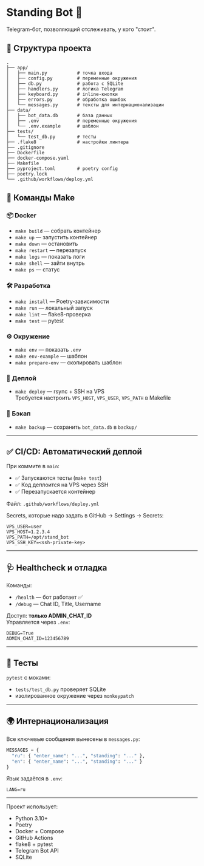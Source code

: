 # Standing Bot 🤖

Telegram-бот, позволяющий отслеживать, у кого "стоит".

## 📁 Структура проекта

```
.
├── app/
│   ├── main.py           # точка входа
│   ├── config.py         # переменные окружения
│   ├── db.py             # работа с SQLite
│   ├── handlers.py       # логика Telegram
│   ├── keyboard.py       # inline-кнопки
│   ├── errors.py         # обработка ошибок
│   └── messages.py       # тексты для интернационализации
├── data/
│   ├── bot_data.db       # база данных
│   ├── .env              # переменные окружения
│   └── .env.example      # шаблон
├── tests/
│   └── test_db.py        # тесты
├── .flake8               # настройки линтера
├── .gitignore
├── Dockerfile
├── docker-compose.yaml
├── Makefile
├── pyproject.toml        # poetry config
├── poetry.lock
└── .github/workflows/deploy.yml
```

## 🚀 Команды Make

### 📦 Docker

- `make build` — собрать контейнер
- `make up` — запустить контейнер
- `make down` — остановить
- `make restart` — перезапуск
- `make logs` — показать логи
- `make shell` — зайти внутрь
- `make ps` — статус

### 🛠 Разработка

- `make install` — Poetry-зависимости
- `make run` — локальный запуск
- `make lint` — flake8-проверка
- `make test` — pytest

### ⚙️ Окружение

- `make env` — показать `.env`
- `make env-example` — шаблон
- `make prepare-env` — скопировать шаблон

### 📡 Деплой

- `make deploy` — rsync + SSH на VPS  
  Требуется настроить `VPS_HOST`, `VPS_USER`, `VPS_PATH` в Makefile

### 💾 Бэкап

- `make backup` — сохранить `bot_data.db` в `backup/`

---

## ✅ CI/CD: Автоматический деплой

При коммите в `main`:

- ✅ Запускаются тесты (`make test`)
- ✅ Код деплоится на VPS через SSH
- ✅ Перезапускается контейнер

Файл: `.github/workflows/deploy.yml`

Secrets, которые надо задать в GitHub → Settings → Secrets:

```env
VPS_USER=user
VPS_HOST=1.2.3.4
VPS_PATH=/opt/stand_bot
VPS_SSH_KEY=<ssh-private-key>
```

---

## 🩺 Healthcheck и отладка

Команды:

- `/health` — бот работает ✅
- `/debug` — Chat ID, Title, Username

Доступ: **только ADMIN_CHAT_ID**  
Управляется через `.env`:

```env
DEBUG=True
ADMIN_CHAT_ID=123456789
```

---

## 🧪 Тесты

`pytest` с моками:

- `tests/test_db.py` проверяет SQLite
- изолированное окружение через `monkeypatch`

---

## 🌍 Интернационализация

Все ключевые сообщения вынесены в `messages.py`:

```python
MESSAGES = {
  "ru": { "enter_name": "...", "standing": "..." },
  "en": { "enter_name": "...", "standing": "..." }
}
```

Язык задаётся в `.env`:

```env
LANG=ru
```

---

Проект использует:

- Python 3.10+
- Poetry
- Docker + Compose
- GitHub Actions
- flake8 + pytest
- Telegram Bot API
- SQLite